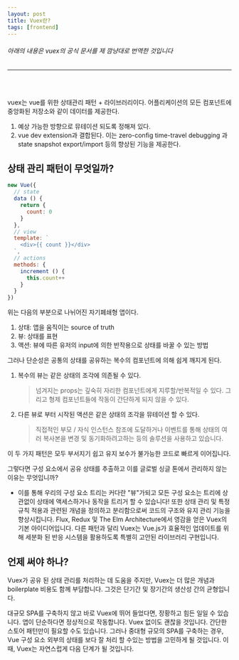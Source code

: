 ```yaml
---
layout: post
title: Vuex란? 
tags: [frontend]
---
```



###### 아래의 내용은 vuex의 공식 문서를 제 깜냥대로 번역한 것입니다
___
<br>
<br>

vuex는 vue를 위한 상태관리 패턴 + 라이브러리이다. 
어플리케이션의 모든 컴포넌트에 중앙화된 저장소와 같이 데이터를 제공한다.

1. 예상 가능한 방향으로 뮤테이션 되도록 정해져 있다.
2. vue dev extension과 결합된다. 이는 zero-config time-travel debugging 
과 state snapshot export/import 등의 향상된 기능을 제공한다.

 
## 상태 관리 패턴이 무엇일까?

```js
new Vue({
  // state
  data () {
    return {
      count: 0
    }
  },
  // view
  template: `
    <div>{{ count }}</div>
  `,
  // actions
  methods: {
    increment () {
      this.count++
    }
  }
})
```
위는 다음의 부분으로 나뉘어진 자기폐쇄형 앱이다.

1. 상태: 앱을 움직이는 source of truth
2. 뷰: 상태를 표현
3. 액션: 뷰에 따른 유저의 input에 의한 반작용으로 상태를 바꿀 수 있는 방법

그러나 단순성은 공통의 상태를 공유하는 복수의 컴포넌트에 의해 쉽게 깨지게 된다.

1. 복수의 뷰는 같은 상태의 조각에 의존될 수 있다.
   > 넘겨지는 props는 깊숙히 자리한 컴포넌트에게 지루할/반복적일 수 있다. 
    그리고 형제 컴포넌트들에 작동이 간단하게 되지 않을 수 있다. 
2. 다른 뷰로 부터 시작된 액션은 같은 상태의 조각을 뮤테이션 할 수 있다.
   > 직접적인 부모 / 자식 인스턴스 참조에 도달하거나 이벤트를 통해 상태의 여러 복사본을
       변경 및 동기화하려고하는 등의 솔루션을 사용하고 있습니다.

이 두 가지 패턴은 모두 부서지기 쉽고 유지 보수가 불가능한 코드로 빠르게 이어집니다.

그렇다면 구성 요소에서 공유 상태를 추출하고 이를 글로벌 싱글 톤에서 관리하지 않는 이유는 무엇입니까?
  - 이를 통해 우리의 구성 요소 트리는 커다란 "뷰"가되고 모든 구성 요소는 트리에 
상관없이 상태에 액세스하거나 동작을 트리거 할 수 있습니다!
또한 상태 관리 및 특정 규칙 적용과 관련된 
개념을 정의하고 분리함으로써 코드의 구조와 유지 관리 기능을 향상시킵니다.
Flux, Redux 및 The Elm Architecture에서 영감을 얻은 Vuex의 기본 아이디어입니다. 
다른 패턴과 달리 Vuex는 Vue.js가 효율적인 업데이트를 위해 세분화 
된 반응 시스템을 활용하도록 특별히 고안된 라이브러리 구현입니다.


## 언제 써야 하나?

 Vuex가 공유 된 상태 관리를 처리하는 데 도움을 주지만, 
 Vuex는 더 많은 개념과 boilerplate 비용도 함께 부담합니다. 
 그것은 단기간 및 장기간의 생산성 간의 균형입니다.

대규모 SPA를 구축하지 않고 바로 Vuex에 뛰어 들었다면, 
장황하고 힘든 일일 수 있습니다. 앱이 단순하다면 정상적으로 작동합니다. 
 Vuex 없이도 괜찮을 것입니다. 간단한 스토어 패턴만이 필요할 수도 있습니다. 
 그러나 중대형 규모의 SPA를 구축하는 경우, 
 Vue 구성 요소 외부의 상태를 보다 잘 처리 할 수있는 방법을 고민하게 될 것입니다.
  이 때, Vuex는 자연스럽게 다음 단계가 될 것입니다.



